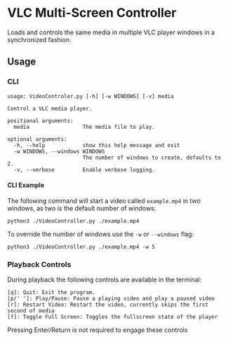 # VLC Multi-Screen Controller

Loads and controls the same media in multiple VLC player windows in a
synchronized fashion.

## Usage

### CLI

```
usage: VideoControler.py [-h] [-w WINDOWS] [-v] media

Control a VLC media player.

positional arguments:
  media                 The media file to play.

optional arguments:
  -h, --help            show this help message and exit
  -w WINDOWS, --windows WINDOWS
                        The number of windows to create, defaults to 2.
  -v, --verbose         Enable verbose logging.
```

#### CLI Example

The following command will start a video called `example.mp4` in two windows, as
two is the default number of windows:

`python3 ./VideoController.py ./example.mp4`

To override the number of windows use the `-w` or `--windows` flag:

`python3 ./VideoController.py ./example.mp4 -w 5`

### Playback Controls

During playback the following controls are available in the terminal:

```
[q]: Quit: Exit the program.
[p/' ']: Play/Pause: Pause a playing video and play a paused video
[r]: Restart Video: Restart the video, currently skips the first second of media
[f]: Toggle Full Screen: Toggles the fullscreen state of the player
```

Pressing Enter/Return is not required to engage these controls